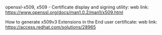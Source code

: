 openssl-x509, x509 - Certificate display and signing utility:
web link: https://www.openssl.org/docs/man1.0.2/man1/x509.html

How to generate x509v3 Extensions in the End user certificate:
web link: https://access.redhat.com/solutions/28965










